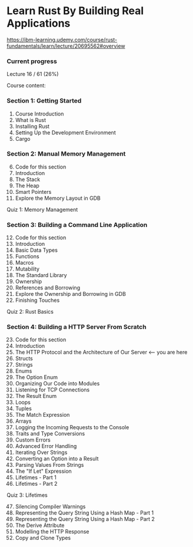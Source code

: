 # Learn Rust By Building Real Applications

https://ibm-learning.udemy.com/course/rust-fundamentals/learn/lecture/20695562#overview

### Current progress

Lecture 16 / 61 (26%)

Course content:

### Section 1: Getting Started
01. Course Introduction
02. What is Rust
03. Installing Rust
04. Setting Up the Development Environment
05. Cargo

### Section 2: Manual Memory Management
06. Code for this section
07. Introduction
08. The Stack
09. The Heap
10. Smart Pointers
11. Explore the Memory Layout in GDB

Quiz 1: Memory Management

### Section 3: Building a Command Line Application
12. Code for this section
13. Introduction
14. Basic Data Types
15. Functions
16. Macros  
17. Mutability
18. The Standard Library
19. Ownership
20. References and Borrowing
21. Explore the Ownership and Borrowing in GDB
22. Finishing Touches

Quiz 2: Rust Basics

### Section 4: Building a HTTP Server From Scratch

23. Code for this section
24. Introduction
25. The HTTP Protocol and the Architecture of Our Server <-- you are here
26. Structs
27. Strings
28. Enums
29. The Option Enum
30. Organizing Our Code into Modules
31. Listening for TCP Connections
32. The Result Enum
33. Loops
34. Tuples
35. The Match Expression
36. Arrays
37. Logging the Incoming Requests to the Console
38. Traits and Type Conversions
39. Custom Errors
40. Advanced Error Handling
41. Iterating Over Strings
42. Converting an Option into a Result
43. Parsing Values From Strings
44. The "If Let" Expression
45. Lifetimes - Part 1
46. Lifetimes - Part 2

Quiz 3: Lifetimes

47. Silencing Compiler Warnings
48. Representing the Query String Using a Hash Map - Part 1
49. Representing the Query String Using a Hash Map - Part 2
50. The Derive Attribute
51. Modelling the HTTP Response
52. Copy and Clone Types
